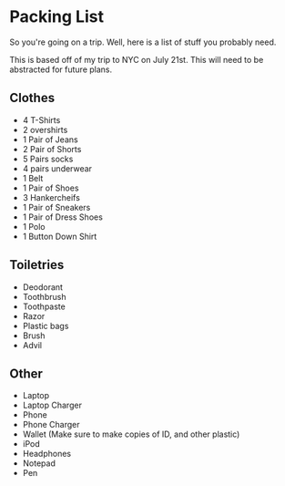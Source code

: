 # Packing List

So you're going on a trip. Well, here is a list of stuff you probably need.

This is based off of my trip to NYC on July 21st. This will need to be
abstracted for future plans.

## Clothes

 * 4 T-Shirts
 * 2 overshirts
 * 1 Pair of Jeans
 * 2 Pair of Shorts
 * 5 Pairs socks
 * 4 pairs underwear
 * 1 Belt
 * 1 Pair of Shoes
 * 3 Hankercheifs
 * 1 Pair of Sneakers
 * 1 Pair of Dress Shoes
 * 1 Polo
 * 1 Button Down Shirt

## Toiletries

 * Deodorant
 * Toothbrush
 * Toothpaste
 * Razor
 * Plastic bags
 * Brush
 * Advil

## Other

 * Laptop
 * Laptop Charger
 * Phone
 * Phone Charger
 * Wallet (Make sure to make copies of ID, and other plastic)
 * iPod
 * Headphones
 * Notepad
 * Pen

